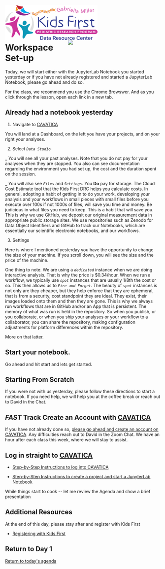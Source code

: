 <p>
<br/><br/>
<img src="https://github.com/kids-first/kf-cloud-credits/blob/main/assets/kfdrc-logo-sm.png"  width=300 align="left">
<img src="https://github.com/NIH-NICHD/Kids-First-Elements-of-Style-Workflow-Creation-Maintenance/blob/main/assets/CAVATICALogo.png" width=300 align="right">
<br/><br/>
</p>

<br/><br/>
# Workspace Set-up

Today, we will start either with the JupyterLab Notebook you started yesterday or if you have not already registered and started a JupyterLab Notebook, please go ahead and do so.

For the class, we recommend you use the Chrome Browswer.   And as you click through the lesson, open each link in a new tab.

## Already had a notebook yesterday

1. Navigate to [CAVATICA](https://cavatica.sbgenomics.com)

You will land at a Dashboard, on the left you have your projects, and on your right your analyses.

2. Select *`Data Studio`*

_ You will see all your past analyses.   Note that you do not pay for your analyses when they are stopped. You also can see documentation regarding the environment you had set up, the cost and the duration spent on the session.

_ You will also see *`Files`* and *`Settings`*.   You **Do** pay for storage.   The Cloud Cost Estimate tool that the Kids First DRC helps you calculate costs.  In general, adopting a habit of getting in to do your work, developing your analysis and your workflows in small pieces with small files before you execute over 100s if not 1000s of files, will save you time and money.   Be judicious in what files you need to keep.  This is a habit that will save you.   This is why we use GitHub, we deposit our original measurement data in appropriate public storage sites.  We use repositories such as Zenodo for Data Object Identifiers and GitHub to track our Notebooks, which are essentially our scientific electronic notebooks, and our workflows.

3. Settings

Here is where I mentioned yesterday you have the opportunity to change the size of your machine.   If you scroll down, you will see the size and the price of the machine.

One thing to note.  We are using a *`dedicated`* instance when we are doing interactive analysis.   That is why the price is $0.34/hour.   When we run a workflow, we typically use *`spot`* instances that are usually 1/8th the cost or so.  This then allows us to *`Fire and Forget`*.  The beauty of *`spot`* instances is not only are they cheaper, but they help enforce that they are ephemeral, that is from a security, cost standpoint they are ideal.  They exist, their images loaded onto them and then they are gone.   This is why we always run workflows that are in GitHub and/or an App that is persistent.  The memory of what was run is held in the repository.  So when you publish, or you collaborate, or when you ship your analyses or your workflow to a collaborator, you can share the repository, making configuration adjustments for platform differences within the repository.

More on that latter.

## Start your notebook.

Go ahead and hit start and lets get started.

## Starting From Scratch

If you were not with us yesterday, please follow these directions to start a notebook.   If you need help, we will help you at the coffee break or reach out to David in the Chat.

## *FAST* Track Create an Account with [CAVATICA](https://cavatica.sbgenomics.com)

If you have not already done so, [please go ahead and create an account on CAVATICA](https://github.com/NIH-NICHD/Kids-First-Elements-of-Style-Workflow-Creation-Maintenance/blob/main/classes/Creating-A-CAVATICA-Account/README.md).   Any difficulties reach out to David in the Zoom Chat.  We have an hour after each class this week, where we will stay to assist.

## Log in straight to [CAVATICA](https://cavatica.sbgenomics.com)

* [Step-by-Step Instructions to log into CAVATICA](https://github.com/NIH-NICHD/Kids-First-Elements-of-Style-Workflow-Creation-Maintenance/blob/main/classes/LoggingIntoCAVATICA/README.md#logging-into-cavatica-tutorial)

* [Step-by-Step Instructions to create a project and start a JupyterLab Notebook](https://github.com/NIH-NICHD/Kids-First-Elements-of-Style-Workflow-Creation-Maintenance/blob/main/classes/Lets-Dive-In/StartingAJupyterLabNotebook.md#starting-a-jupyterlab-notebook)

While things start to cook -- let me review the Agenda and show a brief presentation

## Additional Resources

At the end of this day, please stay after and register with Kids First

- [Registering with Kids First](https://github.com/adeslatt/Kids-First-Elements-of-Style-Workflow-Creation-Maintenance/tree/main/classes/Creating-Kids-First-And-Other-Account-Registrations#readme)


## Return to Day 1 

[Return to today's agenda](https://github.com/NIH-NICHD/Kids-First-Elements-of-Style-Workflow-Creation-Maintenance#agenda-for-the-day-1-reasoning)
